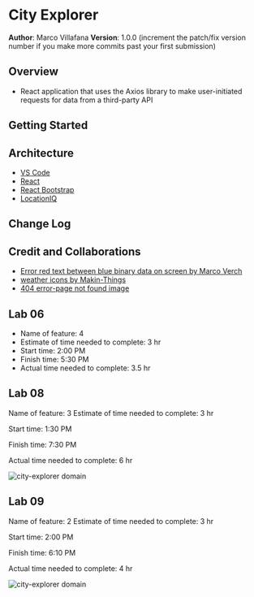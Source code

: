 # City Explorer

**Author**: Marco Villafana
**Version**: 1.0.0 (increment the patch/fix version number if you make more commits past your first submission)

## Overview
<!-- Provide a high level overview of what this application is and why you are building it, beyond the fact that it's an assignment for this class. (i.e. What's your problem domain?) -->
+ React application that uses the Axios library to make user-initiated requests for data from a third-party API

## Getting Started
<!-- What are the steps that a user must take in order to build this app on their own machine and get it running? -->

## Architecture
<!-- Provide a detailed description of the application design. What technologies (languages, libraries, etc) you're using, and any other relevant design information. -->
+ [VS Code](https://code.visualstudio.com/)
+ [React](https://reactjs.org/)
+ [React Bootstrap](https://react-bootstrap.github.io/)
+ [LocationIQ](https://locationiq.com/docs)

## Change Log
<!-- Use this area to document the iterative changes made to your application as each feature is successfully implemented. Use time stamps. Here's an example:

01-01-2001 4:59pm - Application now has a fully-functional express server, with a GET route for the location resource. -->

## Credit and Collaborations
<!-- Give credit (and a link) to other people or resources that helped you build this application. -->
+ [ Error red text between blue binary data on screen by Marco Verch](https://www.flickr.com/photos/30478819@N08/32983982788)
+ [weather icons by Makin-Things](https://github.com/Makin-Things/weather-icons)
+ [404 error-page not found image](https://drudesk.com/sites/default/files/2018-02/404-error-page-not-found.jpg)

## Lab 06

+ Name of feature: 4
+ Estimate of time needed to complete: 3 hr
+ Start time: 2:00 PM
+ Finish time: 5:30 PM
+ Actual time needed to complete: 3.5 hr

## Lab 08

Name of feature: 3
Estimate of time needed to complete: 3 hr

Start time: 1:30 PM

Finish time: 7:30 PM

Actual time needed to complete: 6 hr

![city-explorer domain](../city-explorer/src/images/city-explorer-domain.jpg)

## Lab 09

Name of feature: 2
Estimate of time needed to complete: 3 hr

Start time: 2:00 PM

Finish time: 6:10 PM

Actual time needed to complete: 4 hr

![city-explorer domain](../city-explorer/src/images/city-explorer-domain.jpg)